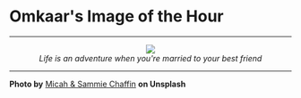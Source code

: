 # Omkaar's Image of the Hour

---

<div align="center">

<a href="https://unsplash.com/photos/a-man-holds-a-woman-in-a-field-Hj-mdDyihVE">
  <img src="https://images.unsplash.com/photo-1743708899853-db41b532b299?crop=entropy&cs=tinysrgb&fit=max&fm=jpg&ixid=M3w3NjA2Nzh8MHwxfHJhbmRvbXx8fHx8fHx8fDE3NTQyNDc2MDB8&ixlib=rb-4.1.0&q=80&w=1080" style="max-width:100%; height:auto;">
</a>

<br>
<i>Life is an adventure when you're married to your best friend</i>

</div>

---

**Photo by** [Micah & Sammie Chaffin](https://unsplash.com/@micahandsammiechaffin) **on Unsplash**
